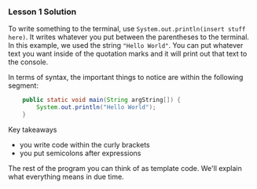 ### Lesson 1 Solution
To write something to the terminal, use `System.out.println(insert stuff here)`. It writes whatever you put between the parentheses to the terminal. In this example, we used the string `"Hello World"`. You can put whatever text you want inside of the quotation marks and it will print out that text to the console. 

In terms of syntax, the important things to notice are within the following segment:
```java
    public static void main(String argString[]) {
        System.out.println("Hello World");
    }
```
Key takeaways
- you write code within the curly brackets
- you put semicolons after expressions

The rest of the program you can think of as template code. We'll explain what everything means in due time. 